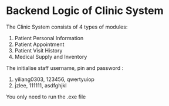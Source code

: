 # Backend Logic of Clinic System
The Clinic System consists of 4 types of modules:
1. Patient Personal Information
2. Patient Appointment
3. Patient Visit History
4. Medical Supply and Inventory

The initialise staff username, pin and password : 
1. yiliang0303, 123456, qwertyuiop
2. jzlee, 111111, asdfghjkl  

You only need to run the .exe file
